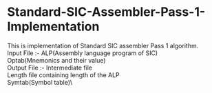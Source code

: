 # Standard-SIC-Assembler-Pass-1-Implementation
This is implementation of Standard SIC assembler Pass 1 algorithm.\
Input File :- ALP(Assembly language program of SIC)\
              Optab(Mnemonics and their value)\
Output File :- Intermediate file\
               Length file containing length of the ALP\
               Symtab(Symbol table)\
